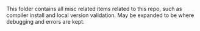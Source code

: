 This folder contains all misc related items related to this repo, such as compiler install and local version validation. May be expanded to be where debugging and errors are kept.
